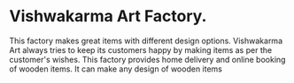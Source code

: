 # Vishwakarma Art Factory.
This factory makes great items with different design options. Vishwakarma Art always tries to keep its customers happy by making items as per the customer's wishes.
This factory provides home delivery and online booking of wooden items. It can make any design of wooden items
